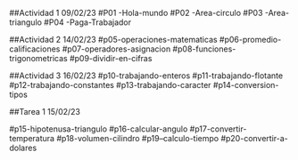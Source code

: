 ##Actividad 1 09/02/23
#P01 -Hola-mundo
#P02 -Area-circulo
#P03 -Area-triangulo
#P04 -Paga-Trabajador

##Actividad 2 14/02/23
#p05-operaciones-matematicas
#p06-promedio-calificaciones
#p07-operadores-asignacion
#p08-funciones-trigonometricas
#p09-dividir-en-cifras

##Actividad 3 16/02/23
#p10-trabajando-enteros
#p11-trabajando-flotante
#p12-trabajando-constantes
#p13-trabajando-caracter
#p14-conversion-tipos

##Tarea 1 15/02/23

#p15-hipotenusa-triangulo
#p16-calcular-angulo
#p17-convertir-temperatura
#p18-volumen-cilindro
#p19–calculo-tiempo
#p20-convertir-a-dolares
